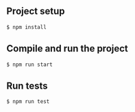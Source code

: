 ## Project setup

```bash
$ npm install
```

## Compile and run the project

```bash
$ npm run start
```

## Run tests

```bash
$ npm run test
```
